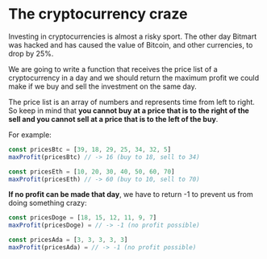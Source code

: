 # The cryptocurrency craze

Investing in cryptocurrencies is almost a risky sport. The other day Bitmart was hacked and has caused the value of Bitcoin, and other currencies, to drop by 25%.

We are going to write a function that receives the price list of a cryptocurrency in a day and we should return the maximum profit we could make if we buy and sell the investment on the same day.

The price list is an array of numbers and represents time from left to right. So keep in mind that **you cannot buy at a price that is to the right of the sell and you cannot sell at a price that is to the left of the buy**.

For example:

```JavaScript
const pricesBtc = [39, 18, 29, 25, 34, 32, 5]
maxProfit(pricesBtc) // -> 16 (buy to 18, sell to 34)

const pricesEth = [10, 20, 30, 40, 50, 60, 70]  
maxProfit(pricesEth) // -> 60 (buy to 10, sell to 70)
```

**If no profit can be made that day**, we have to return -1 to prevent us from doing something crazy:

```JavaScript
const pricesDoge = [18, 15, 12, 11, 9, 7]
maxProfit(pricesDoge) = // -> -1 (no profit possible)

const pricesAda = [3, 3, 3, 3, 3]
maxProfit(pricesAda) = // -> -1 (no profit possible)
```